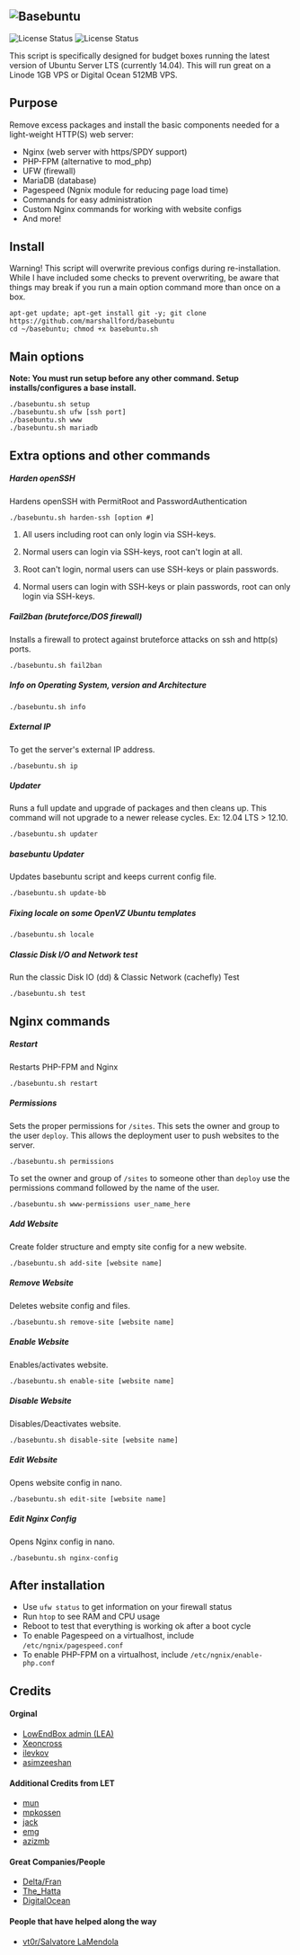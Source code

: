 ![Basebuntu](http://i.imgur.com/tbKJAol.png)
--

![License Status](https://img.shields.io/badge/language-bash-blue.svg?style=flat)
![License Status](http://img.shields.io/badge/license-MIT-red.svg?style=flat)

This script is specifically designed for budget boxes running the latest version of Ubuntu Server LTS (currently 14.04). This will run great on a Linode 1GB VPS or Digital Ocean 512MB VPS.

## Purpose

Remove excess packages and install the basic components needed for a light-weight HTTP(S) web server:

 - Nginx (web server with https/SPDY support)
 - PHP-FPM (alternative to mod_php)
 - UFW (firewall)
 - MariaDB (database)
 - Pagespeed (Ngnix module for reducing page load time)
 - Commands for easy administration
 - Custom Nginx commands for working with website configs
 - And more!

## Install

Warning! This script will overwrite previous configs during re-installation. While I have included some checks to prevent overwriting, be aware that things may break if you run a main option command more than once on a box.

	apt-get update; apt-get install git -y; git clone https://github.com/marshallford/basebuntu
	cd ~/basebuntu; chmod +x basebuntu.sh

## Main options

**Note: You must run setup before any other command. Setup installs/configures a base install.**

	./basebuntu.sh setup
	./basebuntu.sh ufw [ssh port]
	./basebuntu.sh www
	./basebuntu.sh mariadb

## Extra options and other commands

##### Harden openSSH

Hardens openSSH with PermitRoot and PasswordAuthentication

	./basebuntu.sh harden-ssh [option #]

1. All users including root can only login via SSH-keys.

2. Normal users can login via SSH-keys, root can't login at all.

3. Root can't login, normal users can use SSH-keys or plain passwords.

4. Normal users can login with SSH-keys or plain passwords, root can only login via SSH-keys.

##### Fail2ban (bruteforce/DOS firewall)

Installs a firewall to protect against bruteforce attacks on ssh and http(s) ports.

	./basebuntu.sh fail2ban

##### Info on Operating System, version and Architecture

	./basebuntu.sh info

##### External IP

To get the server's external IP address.

	./basebuntu.sh ip

##### Updater

Runs a full update and upgrade of packages and then cleans up. This command will not upgrade to a newer release cycles. Ex: 12.04 LTS > 12.10.

	./basebuntu.sh updater

##### basebuntu Updater

Updates basebuntu script and keeps current config file.

	./basebuntu.sh update-bb

##### Fixing locale on some OpenVZ Ubuntu templates

	./basebuntu.sh locale

##### Classic Disk I/O and Network test

Run the classic Disk IO (dd) & Classic Network (cachefly) Test

	./basebuntu.sh test

## Nginx commands

##### Restart

Restarts PHP-FPM and Nginx

	./basebuntu.sh restart

##### Permissions

Sets the proper permissions for `/sites`. This sets the owner and group to the user `deploy`. This allows the deployment user to push websites to the server.

	./basebuntu.sh permissions

To set the owner and group of `/sites` to someone other than `deploy` use the permissions command followed by the name of the user.

	./basebuntu.sh www-permissions user_name_here

##### Add Website

Create folder structure and empty site config for a new website.

	./basebuntu.sh add-site [website name]

##### Remove Website

Deletes website config and files.

	./basebuntu.sh remove-site [website name]

##### Enable Website

Enables/activates website.

	./basebuntu.sh enable-site [website name]

##### Disable Website

Disables/Deactivates website.

	./basebuntu.sh disable-site [website name]

##### Edit Website

Opens website config in nano.

	./basebuntu.sh edit-site [website name]

##### Edit Nginx Config

Opens Nginx config in nano.

	./basebuntu.sh nginx-config

## After installation

- Use `ufw status` to get information on your firewall status
- Run `htop` to see RAM and CPU usage
- Reboot to test that everything is working ok after a boot cycle
- To enable Pagespeed on a virtualhost, include `/etc/ngnix/pagespeed.conf`
- To enable PHP-FPM on a virtualhost, include `/etc/ngnix/enable-php.conf`

## Credits

#### Orginal

- [LowEndBox admin (LEA)](https://github.com/lowendbox/lowendscript)
- [Xeoncross](https://github.com/Xeoncross/lowendscript)
- [ilevkov](https://github.com/ilevkov/lowendscript)
- [asimzeeshan](https://github.com/asimzeeshan)

#### Additional Credits from LET

- [mun](http://lowendtalk.com/profile/7133/Mun)
- [mpkossen](http://lowendtalk.com/profile/3071/mpkossen)
- [jack](http://lowendtalk.com/profile/522/Jack)
- [emg](http://lowendtalk.com/profile/13220/emg)
- [azizmb](http://lowendtalk.com/profile/3240/azizmb)

#### Great Companies/People

- [Delta/Fran](http://buyvm.net)
- [The_Hatta](http://wiki.frantech.ca/doku.php/irc:main)
- [DigitalOcean](http://digitalocean.com)

#### People that have helped along the way

- [vt0r/Salvatore LaMendola](https://github.com/jogfsovt/)
